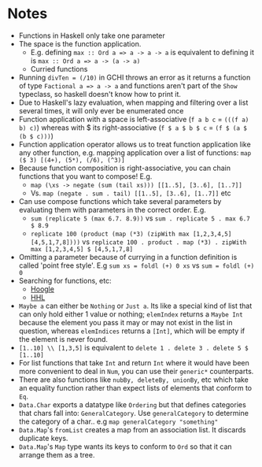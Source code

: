 # Notes

- Functions in Haskell only take one parameter
- The space is the function application.
  - E.g. defining `max :: Ord a => a -> a -> a` is equivalent to defining it is `max :: Ord a => a -> (a -> a)`
  - Curried functions
- Running `divTen = (/10)` in GCHI throws an error as it returns a function of type `Factional a => a -> a` and functions aren't part of the `Show` typeclass, so haskell doesn't know how to print it.
- Due to Haskell's lazy evaluation, when mapping and filtering over a list several times, it will only ever be enumerated once
- Function application with a space is left-associative (`f a b c` = `(((f a) b) c)`) whereas with $ its right-associative (`f $ a $ b $ c` = `(f $ (a $ (b $ c)))`)
- Function application operator allows us to treat function application like any other function, e.g. mapping application over a list of functions: `map ($ 3) [(4+), (5*), (/6), (^3)]`
- Because function composition is right-associative, you can chain functions that you want to compose! E.g.
  - `map (\xs -> negate (sum (tail xs))) [[1..5], [3..6], [1..7]]`
  - Vs. `map (negate . sum . tail) [[1..5], [3..6], [1..7]]` etc
- Can use compose functions which take several parameters by evaluating them with parameters in the correct order. E.g.
  - `sum (replicate 5 (max 6.7. 8.9))` vs `sum . replicate 5 . max 6.7 $ 8.9`
  - `replicate 100 (product (map (*3) (zipWith max [1,2,3,4,5] [4,5,1,7,8])))` vs `replicate 100 . product . map (*3) . zipWith max [1,2,3,4,5] $ [4,5,1,7,8]` 
- Omitting a parameter because of currying in a function definition is called 'point free style'. E.g `sum xs = foldl (+) 0 xs` vs `sum = foldl (+) 0`
- Searching for functions, etc:
  - [Hoogle](https://www.haskell.org/hoogle/)
  - [HHL](https://downloads.haskell.org/~ghc/latest/docs/html/libraries/)
- `Maybe a` can either be `Nothing` or `Just a`. Its like a special kind of list that can only hold either 1 value or nothing; `elemIndex` returns a `Maybe Int` because the element you pass it may or may not exist in the list in question, whereas `elemIndices` returns a `[Int]`, which will be empty if the element is never found.
- `[1..10] \\ [1,3,5]` is equivalent to `delete 1 . delete 3 . delete 5 $ [1..10]`
- For list functions that take `Int` and return `Int` where it would have been more convenient to deal in `Num`, you can use their `generic*` counterparts. 
- There are also functions like `nubBy, deleteBy, unionBy`, etc which take an equality function rather than expect lists of elements that conform to `Eq`.
- `Data.Char` exports a datatype like `Ordering` but that defines categories that chars fall into: `GeneralCategory`. Use `generalCategory` to determine the category of a char.. e.g `map generalCategory "something"`
- `Data.Map`'s `fromList` creates a map from an association list. It discards duplicate keys.
- `Data.Map`'s `Map` type wants its keys to conform to `Ord` so that it can arrange them as a tree. 
